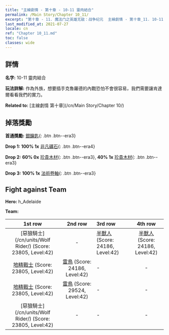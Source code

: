 ```yaml
---
title: "主線劇情 - 第十章 - 10-11 靈肉結合"
permalink: /Main Story/Chapter 10_11/
excerpt: "第十章 - 11. 魔法门之英雄无敌：战争纪元  主線劇情 - 第十章_11. 10-11 靈肉結合"
last_modified_at: 2021-07-27
locale: cn
ref: "Chapter 10_11.md"
toc: false
classes: wide
---
```


## 詳情

 **名字:** 10-11 靈肉結合

 **玩法詳解:** 作為外族，想要插手克魯羅德的內戰恐怕不會很容易，我們需要讓肯達爾看看我們的實力。

 **Related to:** [主線劇情 第十章](/cn/Main Story/Chapter 10/)

## 掉落獎勵

 **首通獎勵:** [銀鑰匙](/cn/Items/con_693/){: .btn .btn--era3}

 **Drop 1:** **100% 1x** [非凡礦石](/cn/Items/mat_33/){: .btn .btn--era4}

 **Drop 2:** **60% 0x** [珍貴木材](/cn/Items/mat_27/){: .btn .btn--era3}, **40% 1x** [珍貴木材](/cn/Items/mat_27/){: .btn .btn--era3}

 **Drop 3:** **100% 1x** [法術卷軸](/cn/Items/con_694/){: .btn .btn--era3}


## Fight against Team
 **Hero:** h_Adelaide

 **Team:**


  | 1st row | 2nd row | 3rd row | 4th row |
  |:----:|:----:|:----|:----:|
  | [惡狼騎士](/cn/units/Wolf Rider/) (Score: 23805, Level:42)  | - | [半獸人](/cn/units/Orc/) (Score: 24186, Level:42)  | [半獸人](/cn/units/Orc/) (Score: 24186, Level:42)  |
  | [地精戰士](/cn/units/Goblin/) (Score: 23805, Level:42)  | [雷鳥](/cn/units/Roc/) (Score: 24186, Level:42)  | - | - |
  | [地精戰士](/cn/units/Goblin/) (Score: 23805, Level:42)  | [雷鳥](/cn/units/Roc/) (Score: 29524, Level:42)  | - | - |
  | [惡狼騎士](/cn/units/Wolf Rider/) (Score: 23805, Level:42)  | - | - | - |


